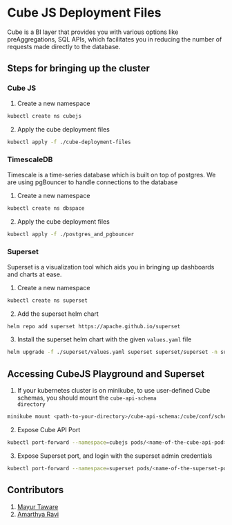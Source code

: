 # Cube JS Deployment Files

Cube is a BI layer that provides you with various options like preAggregations, SQL APIs, which facilitates you in reducing the number of requests made directly to the database.

## Steps for bringing up the cluster

### Cube JS

1. Create a new namespace

```zsh
kubectl create ns cubejs
```

2. Apply the cube deployment files

```zsh
kubectl apply -f ./cube-deployment-files
```

### TimescaleDB

Timescale is a time-series database which is built on top of postgres. We are using pgBouncer to handle connections to the database

1. Create a new namespace

```zsh
kubectl create ns dbspace
```

2. Apply the cube deployment files

```zsh
kubectl apply -f ./postgres_and_pgbouncer
```

### Superset

Superset is a visualization tool which aids you in bringing up dashboards and charts at ease.

1. Create a new namespace

```zsh
kubectl create ns superset
```

2. Add the superset helm chart

```zsh
helm repo add superset https://apache.github.io/superset
```

3. Install the superset helm chart with the given <code>values.yaml</code> file

```zsh
helm upgrade -f ./superset/values.yaml superset superset/superset -n superset
```

## Accessing CubeJS Playground and Superset

1. If your kubernetes cluster is on minikube, to use user-defined Cube schemas, you should mount the <code>cube-api-schema directory</code>

```zsh
minikube mount <path-to-your-directory>/cube-api-schema:/cube/conf/schema
```

2. Expose Cube API Port

```zsh
kubectl port-forward --namespace=cubejs pods/<name-of-the-cube-api-pod> 4000
```

3. Expose Superset port, and login with the superset admin credentials

```zsh
kubectl port-forward --namespace=superset pods/<name-of-the-superset-pod> 8088
```

## Contributors

1. [Mayur Taware](https://github.com/mayurdtom)
2. [Amarthya Ravi](https://github.com/Amarthya03)
